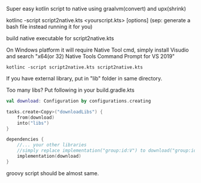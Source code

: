 Super easy kotlin script to native using graalvm(convert) and upx(shrink)

kotlinc -script script2native.kts <yourscript.kts> [options] (sep: generate a bash file instead running it for you)

build native executable for script2native.kts

On Windows platform it will require Native Tool cmd, simply install Visudio and search "x64(or 32) Native Tools Command
Prompt for VS 2019"

```
kotlinc -script script2native.kts script2native.kts
```

If you have external library, put in "lib" folder in same directory.

Too many libs? Put following in your build.gradle.kts

```kotlin
val download: Configuration by configurations.creating

tasks.create<Copy>("downloadLibs") {
    from(download)
    into("libs")
}

dependencies {
    //... your other libraries
    //simply replace implementation("group:id:V") to download("group:id:V")
    implementation(download)
}
```

groovy script should be almost same.